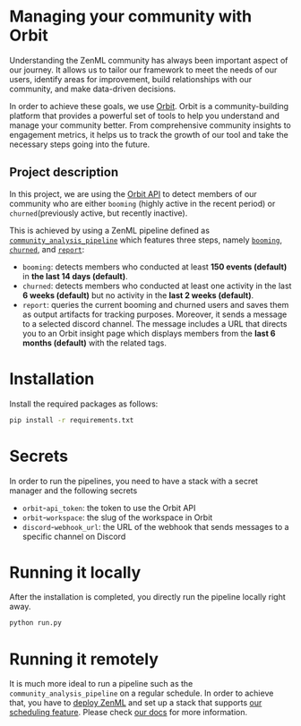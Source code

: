 # Managing your community with Orbit

Understanding the ZenML community has always been important aspect of our 
journey. It allows us to tailor our framework to meet the needs of our users, 
identify areas for improvement, build relationships with our community, and 
make data-driven decisions.

In order to achieve these goals, we use [Orbit](https://orbit.love/). Orbit is 
a community-building platform that provides a powerful set of tools to help 
you understand and manage your community better. From comprehensive community 
insights to engagement metrics, it helps us to track the growth of our tool 
and take the necessary steps going into the future.

## Project description

In this project, we are using the 
[Orbit API](https://api.orbit.love/reference/about-the-orbit-api) 
to detect members of our community who are either `booming` 
(highly active in the recent period) or `churned`(previously active, but 
recently inactive).

This is achieved by using a ZenML pipeline defined as 
[`community_analysis_pipeline`](pipelines/community_analysis_pipeline.py) 
which features three steps, namely [`booming`](steps/booming.py), 
[`churned`](steps/churned.py), and [`report`](steps/report.py):

- `booming`: detects members who conducted at least **150 events (default)** 
in **the last 14 days (default)**.
- `churned`: detects members who conducted at least one activity in the last 
**6 weeks (default)** but no activity in the **last 2 weeks (default)**.
- `report`: queries the current booming and churned users and saves them as 
output artifacts for tracking purposes. Moreover, it sends a message to a 
selected discord channel. The message includes a URL that directs you to an 
Orbit insight page which displays members from the **last 6 months (default)** 
with the related tags.

# Installation

Install the required packages as follows:

```bash
pip install -r requirements.txt
```

# Secrets

In order to run the pipelines, you need to have a stack with a secret manager
and the following secrets

- `orbit`-`api_token`: the token to use the Orbit API
- `orbit`-`workspace`: the slug of the workspace in Orbit
- `discord`-`webhook_url`: the URL of the webhook that sends messages to a 
specific channel on Discord

# Running it locally

After the installation is completed, you directly run the pipeline locally
right away.

```bash
python run.py
```

# Running it remotely

It is much more ideal to run a pipeline such as the 
`community_analysis_pipeline` on a regular schedule. In order to achieve that, 
you have to [deploy ZenML](https://docs.zenml.io/user-guide/production-guide/deploying-zenml#connecting-to-a-deployed-zenml) 
and set up a stack that supports 
[our scheduling feature](https://docs.zenml.io/user-guide/advanced-guide/pipelining-features/schedule-pipeline-runs). 
Please check [our docs](https://docs.zenml.io/getting-started/introduction) 
for more information.


